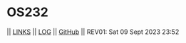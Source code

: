 # OS232
|| [LINKS](LINKS/) || [LOG](TXT/mylog.txt) || [GitHub](https://github.com/hilaldfzn/os232/) ||
REV01: Sat 09 Sept 2023 23:52

